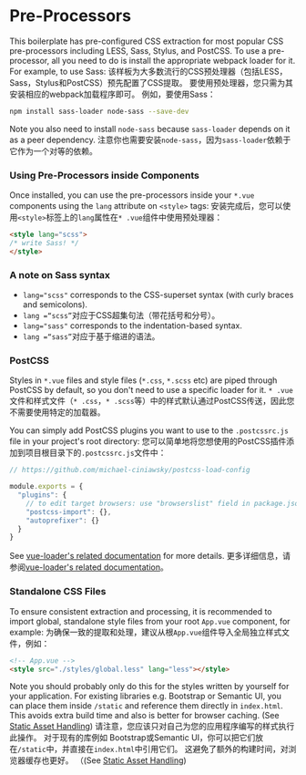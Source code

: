 # Pre-Processors

This boilerplate has pre-configured CSS extraction for most popular CSS pre-processors including LESS, Sass, Stylus, and PostCSS. To use a pre-processor, all you need to do is install the appropriate webpack loader for it. For example, to use Sass:
该样板为大多数流行的CSS预处理器（包括LESS，Sass，Stylus和PostCSS）预先配置了CSS提取。 要使用预处理器，您只需为其安装相应的webpack加载程序即可。 例如，要使用Sass：

``` bash
npm install sass-loader node-sass --save-dev
```

Note you also need to install `node-sass` because `sass-loader` depends on it as a peer dependency.
注意你也需要安装`node-sass`，因为`sass-loader`依赖于它作为一个对等的依赖。

### Using Pre-Processors inside Components

Once installed, you can use the pre-processors inside your `*.vue` components using the `lang` attribute on `<style>` tags:
安装完成后，您可以使用`<style>`标签上的`lang`属性在`* .vue`组件中使用预处理器：

``` html
<style lang="scss">
/* write Sass! */
</style>
```

### A note on Sass syntax

- `lang="scss"` corresponds to the CSS-superset syntax (with curly braces and semicolons).
- `lang =“scss”`对应于CSS超集句法（带花括号和分号）。
- `lang="sass"` corresponds to the indentation-based syntax.
- `lang =“sass”`对应于基于缩进的语法。

### PostCSS

Styles in `*.vue` files and style files (`*.css`, `*.scss` etc) are piped through PostCSS by default, so you don't need to use a specific loader for it.
`* .vue`文件和样式文件（`* .css`，`* .scss`等）中的样式默认通过PostCSS传送，因此您不需要使用特定的加载器。

You can simply add PostCSS plugins you want to use to the `.postcssrc.js` file in your project's root directory:
您可以简单地将您想使用的PostCSS插件添加到项目根目录下的`.postcssrc.js`文件中：

``` js
// https://github.com/michael-ciniawsky/postcss-load-config

module.exports = {
  "plugins": {
    // to edit target browsers: use "browserslist" field in package.json
    "postcss-import": {},
    "autoprefixer": {}
  }
}
```

See [vue-loader's related documentation](http://vuejs.github.io/vue-loader/en/features/postcss.html) for more details.
更多详细信息，请参阅[vue-loader's related documentation](http://vuejs.github.io/vue-loader/en/features/postcss.html)。

### Standalone CSS Files

To ensure consistent extraction and processing, it is recommended to import global, standalone style files from your root `App.vue` component, for example:
为确保一致的提取和处理，建议从根`App.vue`组件导入全局独立样式文件，例如：

``` html
<!-- App.vue -->
<style src="./styles/global.less" lang="less"></style>
```

Note you should probably only do this for the styles written by yourself for your application. For existing libraries e.g. Bootstrap or Semantic UI, you can place them inside `/static` and reference them directly in `index.html`. This avoids extra build time and also is better for browser caching. (See [Static Asset Handling](static.md))
请注意，您应该只对自己为您的应用程序编写的样式执行此操作。 对于现有的库例如 Bootstrap或Semantic UI，你可以把它们放在`/static`中，并直接在`index.html`中引用它们。 这避免了额外的构建时间，对浏览器缓存也更好。 （(See [Static Asset Handling](static.md))